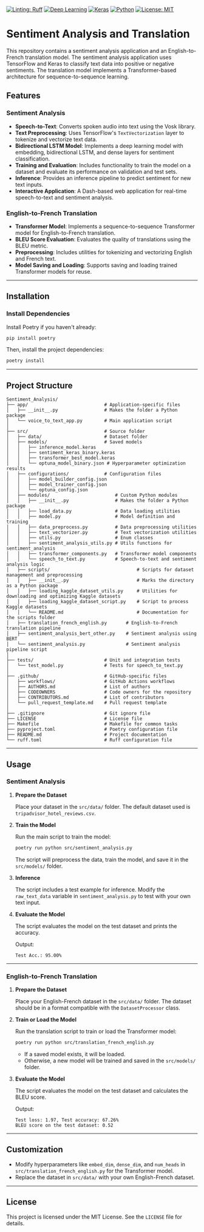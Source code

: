 [![Linting: Ruff](https://img.shields.io/badge/linting-ruff-yellowgreen)](https://github.com/charliermarsh/ruff)
[![Deep Learning](https://img.shields.io/badge/Deep%20Learning-TensorFlow-orange)](https://www.tensorflow.org/)
[![Keras](https://img.shields.io/badge/Keras-red)](https://keras.io/)
[![Python](https://img.shields.io/badge/Python-3.8%2B-blue)](https://www.python.org/)
[![License: MIT](https://img.shields.io/badge/License-MIT-yellow.svg)](https://opensource.org/licenses/MIT)

# Sentiment Analysis and Translation

This repository contains a sentiment analysis application and an English-to-French translation model. The sentiment analysis application uses TensorFlow and Keras to classify text data into positive or negative sentiments. The translation model implements a Transformer-based architecture for sequence-to-sequence learning.

## Features

### Sentiment Analysis
- **Speech-to-Text**: Converts spoken audio into text using the Vosk library.
- **Text Preprocessing**: Uses TensorFlow's `TextVectorization` layer to tokenize and vectorize text data.
- **Bidirectional LSTM Model**: Implements a deep learning model with embedding, bidirectional LSTM, and dense layers for sentiment classification.
- **Training and Evaluation**: Includes functionality to train the model on a dataset and evaluate its performance on validation and test sets.
- **Inference**: Provides an inference pipeline to predict sentiment for new text inputs.
- **Interactive Application**: A Dash-based web application for real-time speech-to-text and sentiment analysis.

### English-to-French Translation
- **Transformer Model**: Implements a sequence-to-sequence Transformer model for English-to-French translation.
- **BLEU Score Evaluation**: Evaluates the quality of translations using the BLEU metric.
- **Preprocessing**: Includes utilities for tokenizing and vectorizing English and French text.
- **Model Saving and Loading**: Supports saving and loading trained Transformer models for reuse.

---

## Installation

### Install Dependencies

Install Poetry if you haven't already:

```bash
pip install poetry
```

Then, install the project dependencies:

```bash
poetry install
```

---

## Project Structure

```
Sentiment_Analysis/
├── app/                            # Application-specific files
│   ├── __init__.py                 # Makes the folder a Python package
│   └── voice_to_text_app.py        # Main application script
│
├── src/                            # Source folder
│   ├── data/                       # Dataset folder
│   ├── models/                     # Saved models
│   │   ├── inference_model.keras
│   │   ├── sentiment_keras_binary.keras
│   │   ├── transformer_best_model.keras
│   │   └── optuna_model_binary.json # Hyperparameter optimization results
│   ├── configurations/             # Configuration files
│   │   ├── model_builder_config.json
│   │   ├── model_trainer_config.json
│   │   └── optuna_config.json
│   ├── modules/                        # Custom Python modules
│   │   ├── __init__.py                 # Makes the folder a Python package
│   │   ├── load_data.py                # Data loading utilities
│   │   ├── model.py                    # Model definition and training
│   │   ├── data_preprocess.py          # Data preprocessing utilities
│   │   ├── text_vectorizer.py          # Text vectorization utilities
│   │   ├── utils.py                    # Enum classes
│   │   ├── sentiment_analysis_utils.py # Utils functions for sentiment_analysis
│   │   ├── transformer_components.py   # Transformer model components
│   │   └── speech_to_text.py           # Speech-to-text and sentiment analysis logic
│   ├── scripts/                                # Scripts for dataset management and preprocessing
│   │   ├── __init__.py                         # Marks the directory as a Python package
│   │   ├── loading_kaggle_dataset_utils.py     # Utilities for downloading and optimizing Kaggle datasets
│   │   ├── loading_kaggle_dataset_script.py    # Script to process Kaggle datasets
│   │   └── README.md                           # Documentation for the scripts folder
│   ├── translation_french_english.py       # English-to-French translation pipeline
│   ├── sentiment_analysis_bert_other.py    # Sentiment analysis using BERT
│   └── sentiment_analysis.py               # Sentiment analysis pipeline script
│
├── tests/                          # Unit and integration tests
│   └── test_model.py               # Tests for speech_to_text.py
│
├── .github/                        # GitHub-specific files
│   ├── workflows/                  # GitHub Actions workflows
│   ├── AUTHORS.md                  # List of authors
│   ├── CODEOWNERS                  # Code owners for the repository
│   ├── CONTRIBUTORS.md             # List of contributors
│   └── pull_request_template.md    # Pull request template
│
├── .gitignore                      # Git ignore file
├── LICENSE                         # License file
├── Makefile                        # Makefile for common tasks
├── pyproject.toml                  # Poetry configuration file
├── README.md                       # Project documentation
└── ruff.toml                       # Ruff configuration file
```

---

## Usage

### Sentiment Analysis

1. **Prepare the Dataset**
   
   Place your dataset in the `src/data/` folder. The default dataset used is `tripadvisor_hotel_reviews.csv`.

2. **Train the Model**

   Run the main script to train the model:

   ```bash
   poetry run python src/sentiment_analysis.py
   ```

   The script will preprocess the data, train the model, and save it in the `src/models/` folder.

3. **Inference**

   The script includes a test example for inference. Modify the `raw_text_data` variable in `sentiment_analysis.py` to test with your own text input.

4. **Evaluate the Model**

   The script evaluates the model on the test dataset and prints the accuracy.

   Output:

   ```
   Test Acc.: 95.00%
   ```

---

### English-to-French Translation

1. **Prepare the Dataset**

   Place your English-French dataset in the `src/data/` folder. The dataset should be in a format compatible with the `DatasetProcessor` class.

2. **Train or Load the Model**

   Run the translation script to train or load the Transformer model:

   ```bash
   poetry run python src/translation_french_english.py
   ```

   - If a saved model exists, it will be loaded.
   - Otherwise, a new model will be trained and saved in the `src/models/` folder.

3. **Evaluate the Model**

   The script evaluates the model on the test dataset and calculates the BLEU score.

   Output:

   ```
   Test loss: 1.97, Test accuracy: 67.26%
   BLEU score on the test dataset: 0.52
   ```

---

## Customization

- Modify hyperparameters like `embed_dim`, `dense_dim`, and `num_heads` in `src/translation_french_english.py` for the Transformer model.
- Replace the dataset in `src/data/` with your own English-French dataset.

---

## License

This project is licensed under the MIT License. See the `LICENSE` file for details.